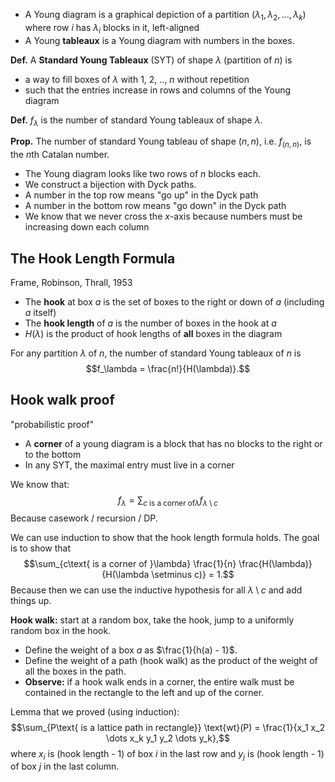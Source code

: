 - A Young diagram is a graphical depiction of a partition $(\lambda_1, \lambda_2, \dots, \lambda_k)$ where row $i$ has $\lambda_i$ blocks in it, left-aligned
- A Young **tableaux** is a Young diagram with numbers in the boxes.

**Def.** A **Standard Young Tableaux** (SYT) of shape $\lambda$ (partition of $n$) is
- a way to fill boxes of $\lambda$ with 1, 2, .., $n$ without repetition
- such that the entries increase in rows and columns of the Young diagram

**Def.** $f_\lambda$ is the number of standard Young tableaux of shape $\lambda$.

**Prop.** The number of standard Young tableau of shape $(n, n)$, i.e. $f_{(n, n)}$, is the $n$th Catalan number.
- The Young diagram looks like two rows of $n$ blocks each.
- We construct a bijection with Dyck paths.
- A number in the top row means "go up" in the Dyck path
- A number in the bottom row means "go down" in the Dyck path
- We know that we never cross the $x$-axis because numbers must be increasing down each column
## The Hook Length Formula
Frame, Robinson, Thrall, 1953
- The **hook** at box $a$ is the set of boxes to the right or down of $a$ (including $a$ itself)
- The **hook length** of $a$ is the number of boxes in the hook at $a$
- $H(\lambda)$ is the product of hook lengths of **all** boxes in the diagram

For any partition $\lambda$ of $n$, the number of standard Young tableaux of $n$ is
$$f_\lambda = \frac{n!}{H(\lambda)}.$$
## Hook walk proof
"probabilistic proof"
- A **corner** of a young diagram is a block that has no blocks to the right or to the bottom
- In any SYT, the maximal entry must live in a corner

We know that:
$$f_\lambda = \sum_{c\text{ is a corner of}\lambda} f_{\lambda \setminus c}$$
Because casework / recursion / DP.

We can use induction to show that the hook length formula holds. The goal is to show that
$$\sum_{c\text{ is a corner of }\lambda} \frac{1}{n} \frac{H(\lambda)}{H(\lambda \setminus c)} = 1.$$
Because then we can use the inductive hypothesis for all $\lambda \setminus c$ and add things up.

**Hook walk:** start at a random box, take the hook, jump to a uniformly random box in the hook.
- Define the weight of a box $a$ as $\frac{1}{h(a) - 1}$.
- Define the weight of a path (hook walk) as the product of the weight of all the boxes in the path.
- **Observe:** if a hook walk ends in a corner, the entire walk must be contained in the rectangle to the left and up of the corner.

Lemma that we proved (using induction):
$$\sum_{P\text{ is a lattice path in rectangle}} \text{wt}(P) = \frac{1}{x_1 x_2 \dots x_k y_1 y_2 \dots y_k},$$
where $x_i$ is (hook length - 1) of box $i$ in the last row and $y_j$ is (hook length - 1) of box $j$ in the last column.

